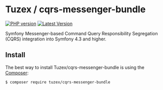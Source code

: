 # Tuzex / cqrs-messenger-bundle

[![PHP version](https://img.shields.io/packagist/php-v/tuzex/cqrs-messenger-bundle?style=flat-square)](http://php.net)
[![Latest Version](https://img.shields.io/packagist/v/tuzex/cqrs-messenger-bundle?style=flat-square)](https://packagist.org/packages/tuzex/cqrs-messenger-bundle)

Symfony Messenger-based Command Query Responsibility Segregation (CQRS) integration into Symfony 4.3 and higher.

Install
------------

The best way to install Tuzex/cqrs-messenger-bundle is using the [Composer](http://getcomposer.org/):

```sh
$ composer require tuzex/cqrs-messenger-bundle
```
